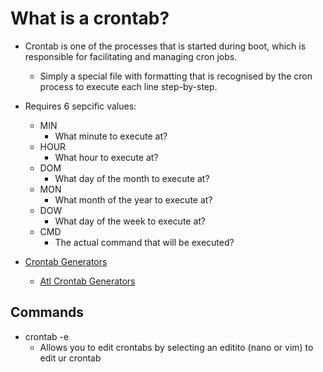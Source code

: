 # What is a crontab?

* Crontab is one of the processes that is started during boot, which is responsible for facilitating and managing cron jobs.
  * Simply a special file with formatting that is recognised by the cron process to execute each line step-by-step.

* Requires 6 sepcific values:
  * MIN
    * What minute to execute at?
  * HOUR
    * What hour to execute at?
  * DOM
    * What day of the month to execute at?
  * MON
    * What month of the year to execute at?
  * DOW
    * What day of the week to execute at?
  * CMD
    * The actual command that will be executed?

* [Crontab Generators](<https://crontab-generator.org/>)
  * [Atl Crontab Generators](<https://crontab.guru/>)

## Commands

* crontab -e
  * Allows you to edit crontabs by selecting an editito (nano or vim) to edit ur crontab

